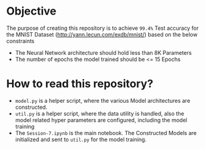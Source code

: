 # Objective
The purpose of creating this repository is to achieve `99.4%` Test accuracy for the MNIST Dataset (http://yann.lecun.com/exdb/mnist/) based on the below constraints
- The Neural Network architecture should hold less than 8K Parameters
- The number of epochs the model trained should be <= 15 Epochs

# How to read this repository?
- `model.py` is a helper script, where the various Model architectures are constructed.
- `util.py` is a helper script, where the data utility is handled, also the model related hyper parameters are configured, including the model training
- The `Session-7.ipynb` is the main notebook. The Constructed Models are initialized and sent to `util.py` for the model training.


